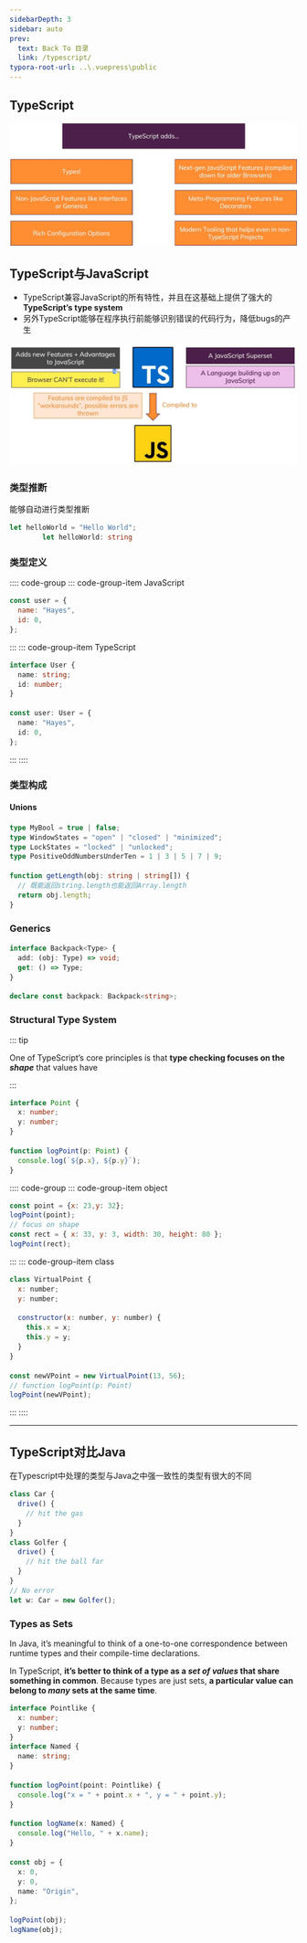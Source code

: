 ```yaml
---
sidebarDepth: 3
sidebar: auto
prev:
  text: Back To 目录
  link: /typescript/
typora-root-url: ..\.vuepress\public
---
```


## TypeScript



![202111300357843](/images/typescript/202111300357843.jpg)

## TypeScript与JavaScript

- TypeScript兼容JavaScript的所有特性，并且在这基础上提供了强大的**TypeScript‘s type system**
- 另外TypeScript能够在程序执行前能够识别错误的代码行为，降低bugs的产生



![202111300318592](/images/typescript/2021113003185921.jpg)

### 类型推断

能够自动进行类型推断

```typescript
let helloWorld = "Hello World";
        let helloWorld: string
```

### 类型定义

:::: code-group
::: code-group-item JavaScript

```js
const user = {
  name: "Hayes",
  id: 0,
};
```

:::
::: code-group-item TypeScript

```typescript
interface User {
  name: string;
  id: number;
}

const user: User = {
  name: "Hayes",
  id: 0,
};
```

:::
::::



### 类型构成

#### Unions

```typescript
type MyBool = true | false;
type WindowStates = "open" | "closed" | "minimized";
type LockStates = "locked" | "unlocked";
type PositiveOddNumbersUnderTen = 1 | 3 | 5 | 7 | 9;

function getLength(obj: string | string[]) {
  // 既能返回string.length也能返回Array.length
  return obj.length;
}
```

### Generics

```typescript
interface Backpack<Type> {
  add: (obj: Type) => void;
  get: () => Type;
}

declare const backpack: Backpack<string>;
```



### Structural Type System

::: tip

One of TypeScript’s core principles is that **type checking focuses on the *shape*** that values have

:::

```typescript
interface Point {
  x: number;
  y: number;
}
 
function logPoint(p: Point) {
  console.log(`${p.x}, ${p.y}`);
}
```

:::: code-group
::: code-group-item object

```js
const point = {x: 23,y: 32};
logPoint(point);
// focus on shape
const rect = { x: 33, y: 3, width: 30, height: 80 };
logPoint(rect);
```

:::
::: code-group-item class

```js
class VirtualPoint {
  x: number;
  y: number;
 
  constructor(x: number, y: number) {
    this.x = x;
    this.y = y;
  }
}
 
const newVPoint = new VirtualPoint(13, 56);
// function logPoint(p: Point)
logPoint(newVPoint);
```

:::
::::

---------



## TypeScript对比Java

在Typescript中处理的类型与Java之中强一致性的类型有很大的不同

```typescript
class Car {
  drive() {
    // hit the gas
  }
}
class Golfer {
  drive() {
    // hit the ball far
  }
}
// No error
let w: Car = new Golfer();
```

### Types as Sets

In Java, it’s meaningful to think of a one-to-one correspondence between runtime types and their compile-time declarations.

In TypeScript, **it’s better to think of a type as a *set of values* that share something in common**. Because types are just sets, **a particular value can belong to *many* sets at the same time**.

```typescript
interface Pointlike {
  x: number;
  y: number;
}
interface Named {
  name: string;
}
 
function logPoint(point: Pointlike) {
  console.log("x = " + point.x + ", y = " + point.y);
}
 
function logName(x: Named) {
  console.log("Hello, " + x.name);
}
 
const obj = {
  x: 0,
  y: 0,
  name: "Origin",
};
 
logPoint(obj);
logName(obj);
```

